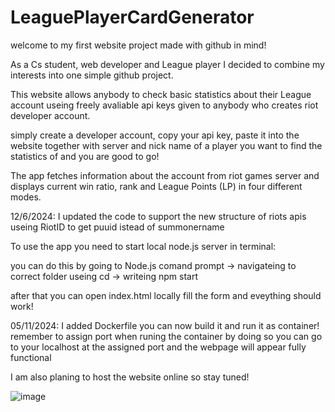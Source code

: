 # LeaguePlayerCardGenerator

welcome to my first website project made with github in mind!

As a Cs student, web developer and League player I decided to combine my interests into one simple github project.

This website allows anybody to check basic statistics about their League account useing freely avaliable api keys given to anybody who creates riot developer account.

simply create a developer account, copy your api key, paste it into the website together with server and nick name of a player you want to find the statistics of and you are good to go!

The app fetches information about the account from riot games server and displays current win ratio, rank and League Points (LP) in four different modes.

12/6/2024: I updated the code to support the new structure of riots apis useing RiotID to get puuid istead of summonername

To use the app you need to start local node.js server in terminal:

you can do this by going to Node.js comand prompt -> navigateing to correct folder useing cd -> writeing npm start

after that you can open index.html locally fill the form and eveything should work!

05/11/2024: I added Dockerfile you can now build it and run it as container! remember to assign port when runing the container by doing so you can go to your localhost at the assigned port and the webpage will appear fully functional

I am also planing to host the website online so stay tuned!

![image](https://github.com/user-attachments/assets/d072afbb-b78e-48d9-a2d9-e64133aba6e4)
